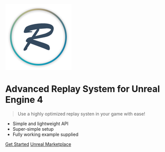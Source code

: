 ![logo](_media/logo.png)

# **Advanced Replay System** for Unreal Engine 4

> Use a highly optimized replay systen in your game with ease!

* Simple and lightweight API
* Super-simple setup
* Fully working example supplied

[Get Started](#Introduction)
[Unreal Marketplace]()
